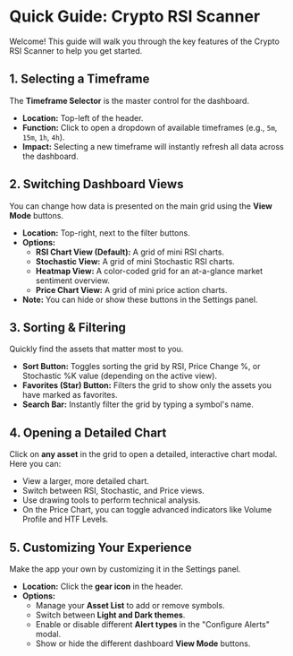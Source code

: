 
# Quick Guide: Crypto RSI Scanner

Welcome! This guide will walk you through the key features of the Crypto RSI Scanner to help you get started.

## 1. Selecting a Timeframe

The **Timeframe Selector** is the master control for the dashboard.

-   **Location:** Top-left of the header.
-   **Function:** Click to open a dropdown of available timeframes (e.g., `5m`, `15m`, `1h`, `4h`).
-   **Impact:** Selecting a new timeframe will instantly refresh all data across the dashboard.

## 2. Switching Dashboard Views

You can change how data is presented on the main grid using the **View Mode** buttons.

-   **Location:** Top-right, next to the filter buttons.
-   **Options:**
    -   **RSI Chart View (Default):** A grid of mini RSI charts.
    -   **Stochastic View:** A grid of mini Stochastic RSI charts.
    -   **Heatmap View:** A color-coded grid for an at-a-glance market sentiment overview.
    -   **Price Chart View:** A grid of mini price action charts.
-   **Note:** You can hide or show these buttons in the Settings panel.

## 3. Sorting & Filtering

Quickly find the assets that matter most to you.

-   **Sort Button:** Toggles sorting the grid by RSI, Price Change %, or Stochastic %K value (depending on the active view).
-   **Favorites (Star) Button:** Filters the grid to show only the assets you have marked as favorites.
-   **Search Bar:** Instantly filter the grid by typing a symbol's name.

## 4. Opening a Detailed Chart

Click on **any asset** in the grid to open a detailed, interactive chart modal. Here you can:
-   View a larger, more detailed chart.
-   Switch between RSI, Stochastic, and Price views.
-   Use drawing tools to perform technical analysis.
-   On the Price Chart, you can toggle advanced indicators like Volume Profile and HTF Levels.

## 5. Customizing Your Experience

Make the app your own by customizing it in the Settings panel.

-   **Location:** Click the **gear icon** in the header.
-   **Options:**
    -   Manage your **Asset List** to add or remove symbols.
    -   Switch between **Light and Dark themes**.
    -   Enable or disable different **Alert types** in the "Configure Alerts" modal.
    -   Show or hide the different dashboard **View Mode** buttons.
